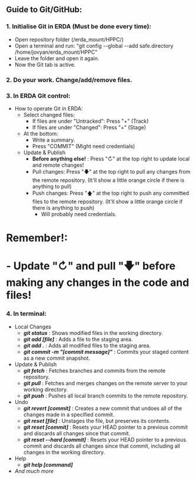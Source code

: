 ## Guide to Git/GitHub:

### 1. Initialise Git in ERDA (Must be done every time):
   -   Open repository folder (/erda_mount/HPPC/)
   -   Open a terminal and run: "git config --global --add safe.directory /home/jovyan/erda_mount/HPPC"
   -   Leave the folder and open it again.
   -   Now the Git tab is active.

### 2. Do your work. Change/add/remove files.

### 3. In ERDA Git control:
   - How to operate Git in ERDA:
       - Select changed files:
          -  If files are under "Untracked": Press "+" (Track)
          -  If files are under "Changed": Press "+" (Stage)
       - At the bottom:
          -  Write a summary.
          -  Press "COMMIT" (Might need credentials)
       - Update & Publish
          - **Before anything else!** : Press "↻" at the top right to update local and remote changes!
          - Pull changes: Press "🡇" at the top right to pull any changes from the remote repository. (It'll show a little orange circle if there is anything to pull)
          - Push changes: Press "🡅" at the top right to push any committed files to the remote repository. (It'll show a little orange circle if there is anything to push)
             - Will probably need credentials. 

# **Remember!**:
#    - Update "↻" and pull "🡇" before making any changes in the code and files!

### 4. In terminal:
   - Local Changes
     - ***git status*** : Shows modified files in the working directory.
     - ***git add [file]*** : Adds a file to the staging area.
     - ***git add .*** : Adds all modified files to the staging area.
     - ***git commit -m "[commit message]"*** : Commits your staged content as a new commit snapshot.
   - Update & Publish
     - ***git fetch*** : Fetches branches and commits from the remote repository.
     - ***git pull*** : Fetches and merges changes on the remote server to your working directory.
     - ***git push*** : Pushes all local branch commits to the remote repository.
   -  Undo
      -  ***git revert [commit]*** : Creates a new commit that undoes all of the changes made in a specified commit.
      -  ***git reset [file]*** : Unstages the file, but preserves its contents.
      -  ***git reset [commit]*** : Resets your HEAD pointer to a previous commit and discards all changes since that commit.
      -  ***git reset --hard [commit]*** : Resets your HEAD pointer to a previous commit and discards all changes since that commit, including all changes in the working directory.
   - Help
      - ***git help [command]***
   - *And much more*